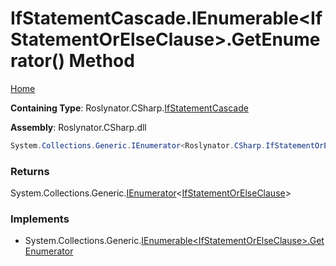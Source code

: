 # IfStatementCascade\.IEnumerable\<IfStatementOrElseClause>\.GetEnumerator\(\) Method

[Home](../../../../README.md)

**Containing Type**: Roslynator\.CSharp\.[IfStatementCascade](../README.md)

**Assembly**: Roslynator\.CSharp\.dll

```csharp
System.Collections.Generic.IEnumerator<Roslynator.CSharp.IfStatementOrElseClause> System.Collections.Generic.IEnumerable<Roslynator.CSharp.IfStatementOrElseClause>.GetEnumerator()
```

### Returns

System\.Collections\.Generic\.[IEnumerator](https://docs.microsoft.com/en-us/dotnet/api/system.collections.generic.ienumerator-1)\<[IfStatementOrElseClause](../../IfStatementOrElseClause/README.md)>

### Implements

* System\.Collections\.Generic\.[IEnumerable\<IfStatementOrElseClause>.GetEnumerator](https://docs.microsoft.com/en-us/dotnet/api/system.collections.generic.ienumerable-1.getenumerator)
